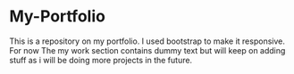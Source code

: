 # My-Portfolio
This is a repository on my portfolio.
I used bootstrap to make it responsive.
For now The my work section contains dummy text but will keep on adding stuff as i will be doing more projects in the future.
